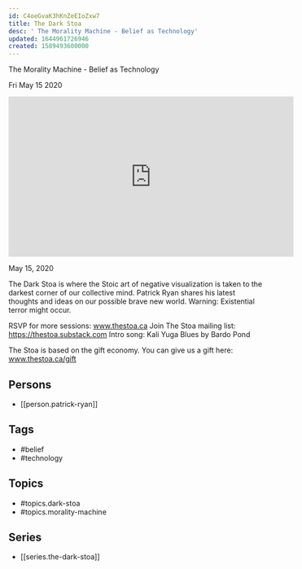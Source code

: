 ```yaml
---
id: C4oeGvaK3hKnZeEIoZxw7
title: The Dark Stoa
desc: ' The Morality Machine - Belief as Technology'
updated: 1644961726946
created: 1589493600000
---
```



 The Morality Machine - Belief as Technology

Fri May 15 2020

<iframe width="560" height="315" src="https://www.youtube.com/embed/kNCm-fXqyTM" title="The Dark Stoa: The Morality Machine - Belief as Technology w/ Patrick Ryan" frameborder="0" allow="accelerometer; autoplay; clipboard-write; encrypted-media; gyroscope; picture-in-picture" allowfullscreen ></iframe>

May 15, 2020

The Dark Stoa is where the Stoic art of negative visualization is taken to the darkest corner of our collective mind. Patrick Ryan shares his latest thoughts and ideas on our possible brave new world. Warning: Existential terror might occur.

RSVP for more sessions: www.thestoa.ca
Join The Stoa mailing list: https://thestoa.substack.com
Intro song: Kali Yuga Blues by Bardo Pond

The Stoa is based on the gift economy. You can give us a gift here: www.thestoa.ca/gift

## Persons

- [[person.patrick-ryan]]

## Tags

- #belief
- #technology

## Topics

- #topics.dark-stoa
- #topics.morality-machine

## Series

- [[series.the-dark-stoa]]

